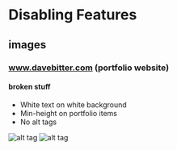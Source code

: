 # Disabling Features
## images
### www.davebitter.com (portfolio website)
#### broken stuff
* White text on white background 
* Min-height on portfolio items
* No alt tags

![alt tag](https://raw.githubusercontent.com/DaveBitter/browser-technologies/develop/week_1/exercise_1/screenshots/images/images_0.png)
![alt tag](https://raw.githubusercontent.com/DaveBitter/browser-technologies/develop/week_1/exercise_1/screenshots/images/images_1.png)

